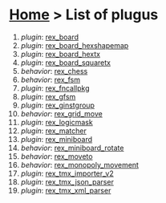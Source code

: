 # [Home](index.html) > List of plugus

1. *plugin*: [rex_board](rex_board.html)
2. *plugin*: [rex_board_hexshapemap](rex_board_hexshapemap.html)
3. *plugin*: [rex_board_hextx](rex_board_hextx.html)
4. *plugin*: [rex_board_squaretx](rex_board_squaretx.html)
5. *behavior*: [rex_chess](rex_chess.html)
6. *behavior*: [rex_fsm](rex_fsm.html)
7. *plugin*: [rex_fncallpkg](rex_fncallpkg.html)
8. *plugin*: [rex_gfsm](rex_gfsm.html)
9. *plugin*: [rex_ginstgroup](rex_ginstgroup.html)
10. *behavior*: [rex_grid_move](rex_grid_move.html)
11. *plugin*: [rex_logicmask](rex_logicmask.html)
12. *plugin*: [rex_matcher](rex_matcher.html)
13. *plugin*: [rex_miniboard](rex_miniboard.html)
14. *behavior*: [rex_miniboard_rotate](rex_miniboard_rotate.html)
15. *behavior*: [rex_moveto](rex_moveto.html)
16. *behavior*: [rex_monopoly_movement](rex_monopoly_movement.html)
17. *plugin*: [rex_tmx_importer_v2](rex_tmx_importer_v2.html)
18. *plugin*: [rex_tmx_json_parser](rex_tmx_json_parser.html)
19. *plugin*: [rex_tmx_xml_parser](rex_tmx_xml_parser.html)

